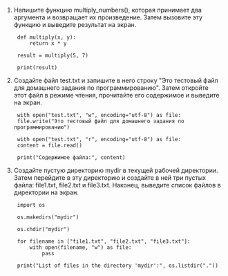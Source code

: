 1. Напишите функцию multiply_numbers(), которая принимает два
аргумента и возвращает их произведение. Затем вызовите эту функцию
и выведите результат на экран.

        def multiply(x, y):
            return x * y

        result = multiply(5, 7)

        print(result)
2. Создайте файл test.txt и запишите в него строку "Это тестовый файл для
домашнего задания по программированию". Затем откройте этот файл в
режиме чтения, прочитайте его содержимое и выведите на экран.

        with open("test.txt", "w", encoding="utf-8") as file:
        file.write("Это тестовый файл для домашнего задания по программированию")

        with open("test.txt", "r", encoding="utf-8") as file:
        content = file.read()

        print("Содержимое файла:", content)
3. Создайте пустую директорию mydir в текущей рабочей директории.
Затем перейдите в эту директорию и создайте в ней три пустых файла:
file1.txt, file2.txt и file3.txt. Наконец, выведите список файлов в
директории на экран.

        import os

        os.makedirs("mydir")

        os.chdir("mydir")

        for filename in ["file1.txt", "file2.txt", "file3.txt"]:
            with open(filename, "w") as file:
                pass 

        print("List of files in the directory 'mydir':", os.listdir("."))